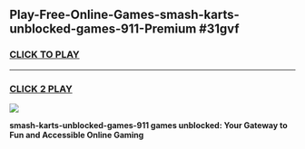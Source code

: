 
## Play-Free-Online-Games-smash-karts-unblocked-games-911-Premium #31gvf
<h3>
<a href="https://premium.freeplayer.one?title=smash-karts-unblocked-games-911&ref=8M">CLICK TO PLAY</a></h3>
<hr>

<h3>
<a href="https://premium.freeplayer.one?title=smash-karts-unblocked-games-911&ref=8M">CLICK 2 PLAY</a>
  
</h3>

<a href="https://premium.freeplayer.one?title=smash-karts-unblocked-games-911&ref=8M"><img src="https://clearcache.store/games.png"></a>


**smash-karts-unblocked-games-911 games unblocked: Your Gateway to Fun and Accessible Online Gaming**
